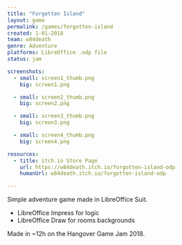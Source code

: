 ```yaml
---
title: "Forgotten Island"
layout: game
permalink: /games/forgotten-island
created: 1-01-2018
team: w84death
genre: Adventure
platforms: LibreOffice .odp file
status: jam

screenshots:
  - small: screen1_thumb.png
    big: screen1.png

  - small: screen2_thumb.png
    big: screen2.png

  - small: screen3_thumb.png
    big: screen3.png

  - small: screen4_thumb.png
    big: screen4.png

resources:
  - title: itch.io Store Page
    url: https://w84death.itch.io/forgotten-island-odp
    humanUrl: w84death.itch.io/forgotten-island-odp

---
```


Simple adventure game made in LibreOffice Suit.

- LibreOffice Impress for logic
- LibreOffice Draw for rooms backgrounds

Made in ~12h on the Hangover Game Jam 2018.
